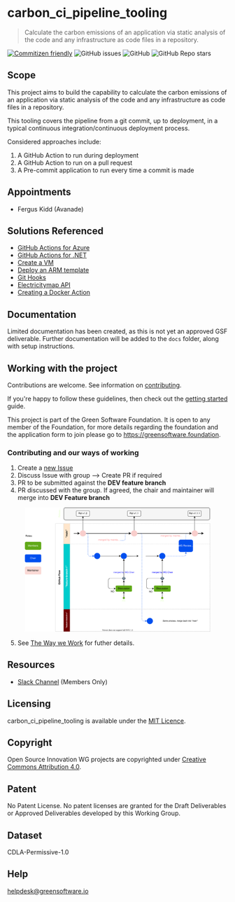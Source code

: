 # carbon_ci_pipeline_tooling

> Calculate the carbon emissions of an application via static analysis of the code and any infrastructure as code files in a repository.

[![Commitizen friendly](https://img.shields.io/badge/commitizen-friendly-brightgreen.svg)](http://commitizen.github.io/cz-cli/)
![GitHub issues](https://img.shields.io/github/issues/Green-Software-Foundation/Carbon_CI_Pipeline_Tooling)
![GitHub](https://img.shields.io/github/license/Green-Software-Foundation/Carbon_CI_Pipeline_Tooling)
![GitHub Repo stars](https://img.shields.io/github/stars/Green-Software-Foundation/Carbon_CI_Pipeline_Tooling?style=social)

## Scope

This project aims to build the capability to calculate the carbon emissions of an application via static analysis of the code and any infrastructure as code files in a repository.

This tooling covers the pipeline from a git commit, up to deployment, in a typical continuous integration/continuous deployment process.

Considered approaches include:

1. A GitHub Action to run during deployment
2. A GitHub Action to run on a pull request
3. A Pre-commit application to run every time a commit is made

## Appointments

- Fergus Kidd (Avanade)

## Solutions Referenced

- [GitHub Actions for Azure](https://docs.microsoft.com/en-us/azure/developer/github/github-actions?WT.mc_id=AI-MVP-5004204)
- [GitHub Actions for .NET](https://docs.microsoft.com/en-us/dotnet/devops/github-actions-overview?WT.mc_id=AI-MVP-5004204)
- [Create a VM](https://docs.microsoft.com/en-us/azure/templates/microsoft.compute/virtualmachines?WT.mc_id=AI-MVP-5004204)
- [Deploy an ARM template](https://docs.microsoft.com/en-us/azure/azure-resource-manager/templates/deploy-portal?WT.mc_id=AI-MVP-5004204)
- [Git Hooks](https://githooks.com/)
- [Electricitymap API](https://static.electricitymap.org/api/docs/index.html)
- [Creating a Docker Action](https://docs.github.com/en/actions/creating-actions/creating-a-docker-container-action)

## Documentation

Limited documentation has been created, as this is not yet an approved GSF deliverable. Further documentation will be added to the `docs` folder, along with setup instructions.

## Working with the project

Contributions are welcome. See information on [contributing](./CONTRIBUTING.md).

If you're happy to follow these guidelines, then check out the [getting started](./docs/start-here.md) guide.

This project is part of the Green Software Foundation. It is open to any member of the Foundation, for more details regarding the foundation and the application form to join please go to https://greensoftware.foundation.

### Contributing and our ways of working

1. Create a [new Issue](https://github.com/Green-Software-Foundation/carbon_ci_pipeline_tooling/issues/new)
2. Discuss Issue with group --> Create PR if required
3. PR to be submitted against the **DEV feature branch**
4. PR discussed with the group. If agreed, the chair and maintainer will merge into **DEV Feature branch**

<figure>
	<img src="images/single-trunk-branch.svg" alt="GSF Single-Trunk Based Branch Flow">
	<figcaption></figcaption>
</figure>

5. See [The Way we Work](https://github.com/Green-Software-Foundation/standards_wg/blob/main/the_way_we_work.md) for futher details.

## Resources

- [Slack Channel](https://greensoftwarefdn.slack.com/archives/C038YRLD2NN) (Members Only)

## Licensing

carbon_ci_pipeline_tooling is available under the [MIT Licence](./LICENCE).

## Copyright

Open Source Innovation WG projects are copyrighted under [Creative Commons Attribution 4.0](https://creativecommons.org/licenses/by/4.0/).

## Patent

No Patent License. No patent licenses are granted for the Draft Deliverables or Approved Deliverables developed by this Working Group.

## Dataset

CDLA-Permissive-1.0

## Help

helpdesk@greensoftware.io

